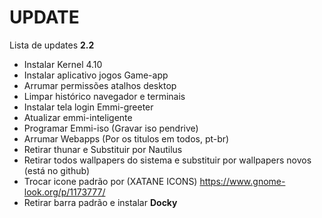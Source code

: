 # UPDATE
Lista de updates <b>2.2</b>

- Instalar Kernel 4.10
- Instalar aplicativo jogos Game-app
- Arrumar permissões atalhos desktop
- Limpar histórico navegador e terminais
- Instalar tela login Emmi-greeter
- Atualizar emmi-inteligente
- Programar Emmi-iso (Gravar iso pendrive)
- Arrumar Webapps (Por os titulos em todos, pt-br)
- Retirar thunar e Substituir por Nautilus
- Retirar todos wallpapers do sistema e substituir por wallpapers novos (está no github)
- Trocar icone padrão por (XATANE ICONS) https://www.gnome-look.org/p/1173777/
- Retirar barra padrão e instalar <b>Docky</b>
